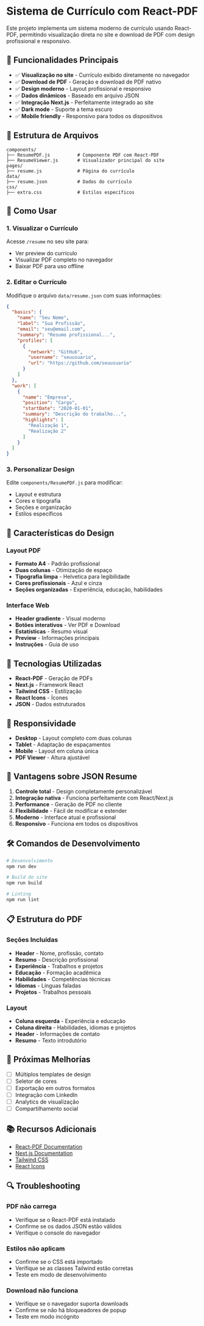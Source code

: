 # Sistema de Currículo com React-PDF

Este projeto implementa um sistema moderno de currículo usando React-PDF, permitindo visualização direta no site e download de PDF com design profissional e responsivo.

## 🎯 **Funcionalidades Principais**

- ✅ **Visualização no site** - Currículo exibido diretamente no navegador
- ✅ **Download de PDF** - Geração e download de PDF nativo
- ✅ **Design moderno** - Layout profissional e responsivo
- ✅ **Dados dinâmicos** - Baseado em arquivo JSON
- ✅ **Integração Next.js** - Perfeitamente integrado ao site
- ✅ **Dark mode** - Suporte a tema escuro
- ✅ **Mobile friendly** - Responsivo para todos os dispositivos

## 📁 **Estrutura de Arquivos**

```
components/
├── ResumePDF.js          # Componente PDF com React-PDF
├── ResumeViewer.js       # Visualizador principal do site
pages/
├── resume.js             # Página do currículo
data/
├── resume.json           # Dados do currículo
css/
├── extra.css             # Estilos específicos
```

## 🚀 **Como Usar**

### 1. Visualizar o Currículo

Acesse `/resume` no seu site para:
- Ver preview do currículo
- Visualizar PDF completo no navegador
- Baixar PDF para uso offline

### 2. Editar o Currículo

Modifique o arquivo `data/resume.json` com suas informações:

```json
{
  "basics": {
    "name": "Seu Nome",
    "label": "Sua Profissão",
    "email": "seu@email.com",
    "summary": "Resumo profissional...",
    "profiles": [
      {
        "network": "GitHub",
        "username": "seuusuario",
        "url": "https://github.com/seuusuario"
      }
    ]
  },
  "work": [
    {
      "name": "Empresa",
      "position": "Cargo",
      "startDate": "2020-01-01",
      "summary": "Descrição do trabalho...",
      "highlights": [
        "Realização 1",
        "Realização 2"
      ]
    }
  ]
}
```

### 3. Personalizar Design

Edite `components/ResumePDF.js` para modificar:
- Layout e estrutura
- Cores e tipografia
- Seções e organização
- Estilos específicos

## 🎨 **Características do Design**

### Layout PDF
- **Formato A4** - Padrão profissional
- **Duas colunas** - Otimização de espaço
- **Tipografia limpa** - Helvetica para legibilidade
- **Cores profissionais** - Azul e cinza
- **Seções organizadas** - Experiência, educação, habilidades

### Interface Web
- **Header gradiente** - Visual moderno
- **Botões interativos** - Ver PDF e Download
- **Estatísticas** - Resumo visual
- **Preview** - Informações principais
- **Instruções** - Guia de uso

## 🔧 **Tecnologias Utilizadas**

- **React-PDF** - Geração de PDFs
- **Next.js** - Framework React
- **Tailwind CSS** - Estilização
- **React Icons** - Ícones
- **JSON** - Dados estruturados

## 📱 **Responsividade**

- **Desktop** - Layout completo com duas colunas
- **Tablet** - Adaptação de espaçamentos
- **Mobile** - Layout em coluna única
- **PDF Viewer** - Altura ajustável

## 🌟 **Vantagens sobre JSON Resume**

1. **Controle total** - Design completamente personalizável
2. **Integração nativa** - Funciona perfeitamente com React/Next.js
3. **Performance** - Geração de PDF no cliente
4. **Flexibilidade** - Fácil de modificar e estender
5. **Moderno** - Interface atual e profissional
6. **Responsivo** - Funciona em todos os dispositivos

## 🛠️ **Comandos de Desenvolvimento**

```bash
# Desenvolvimento
npm run dev

# Build do site
npm run build

# Linting
npm run lint
```

## 📋 **Estrutura do PDF**

### Seções Incluídas
- **Header** - Nome, profissão, contato
- **Resumo** - Descrição profissional
- **Experiência** - Trabalhos e projetos
- **Educação** - Formação acadêmica
- **Habilidades** - Competências técnicas
- **Idiomas** - Línguas faladas
- **Projetos** - Trabalhos pessoais

### Layout
- **Coluna esquerda** - Experiência e educação
- **Coluna direita** - Habilidades, idiomas e projetos
- **Header** - Informações de contato
- **Resumo** - Texto introdutório

## 🎯 **Próximas Melhorias**

- [ ] Múltiplos templates de design
- [ ] Seletor de cores
- [ ] Exportação em outros formatos
- [ ] Integração com LinkedIn
- [ ] Analytics de visualização
- [ ] Compartilhamento social

## 📚 **Recursos Adicionais**

- [React-PDF Documentation](https://react-pdf.org/)
- [Next.js Documentation](https://nextjs.org/docs)
- [Tailwind CSS](https://tailwindcss.com/)
- [React Icons](https://react-icons.github.io/react-icons/)

## 🔍 **Troubleshooting**

### PDF não carrega
- Verifique se o React-PDF está instalado
- Confirme se os dados JSON estão válidos
- Verifique o console do navegador

### Estilos não aplicam
- Confirme se o CSS está importado
- Verifique se as classes Tailwind estão corretas
- Teste em modo de desenvolvimento

### Download não funciona
- Verifique se o navegador suporta downloads
- Confirme se não há bloqueadores de popup
- Teste em modo incógnito
